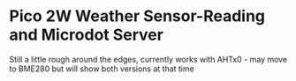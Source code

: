 # Pico 2W Weather Sensor-Reading and Microdot Server

Still a little rough around the edges, currently works with AHTx0 - may move to BME280 but will show both versions at that time
